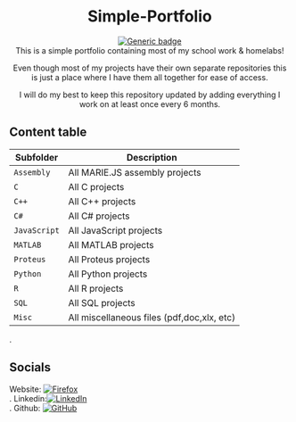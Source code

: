<div align="center">

# Simple-Portfolio
[![Generic badge](https://img.shields.io/badge/Portfolio-Active-<COLOR>.svg)](https://shields.io/)<br />
This is a simple portfolio containing most of my school work & homelabs! <br />

Even though most of my projects have their own separate repositories 
this is just a place where I have them all together for ease of access.<br />

I will do my best to keep this repository updated 
by adding everything I work on at least once every 6 months.<br />


</div>

## Content table 

| Subfolder     | Description                                   |
| ------------- | --------------------------------------------- |
| `Assembly`    | All MARIE.JS assembly projects                |
| `C`           | All C projects                                |
| `C++`         | All C++ projects                              |
| `C#`          | All C# projects                               |
| `JavaScript`  | All JavaScript projects                       |
| `MATLAB`      | All MATLAB projects                           |
| `Proteus`     | All Proteus projects                          |
| `Python`      | All Python projects                           |
| `R`           | All R projects                                |
| `SQL`         | All SQL projects                              |
| `Misc`        | All miscellaneous files (pdf,doc,xlx, etc)    |

</div>.

## Socials
Website: [![Firefox][firefox-badge]][website]<br />.
Linkedin:[![LinkedIn][linkedin-badge]][linkedin-profile]<br />.
Github: [![GitHub][github-badge]][github-profile]

[firefox-badge]: https://img.shields.io/badge/Firefox-FF7139?style=for-the-badge&logo=Firefox-Browser&logoColor=white
[github-badge]: https://img.shields.io/badge/github-%23121011.svg?style=for-the-badge&logo=github&logoColor=white
[github-profile]: https://github.com/Danneruu
[linkedin-badge]: https://img.shields.io/badge/linkedin-%230077B5.svg?style=for-the-badge&logo=linkedin&logoColor=white
[linkedin-profile]: https://www.linkedin.com/in/daniel-de-luna-a28047238/
[website]: danderu.com
